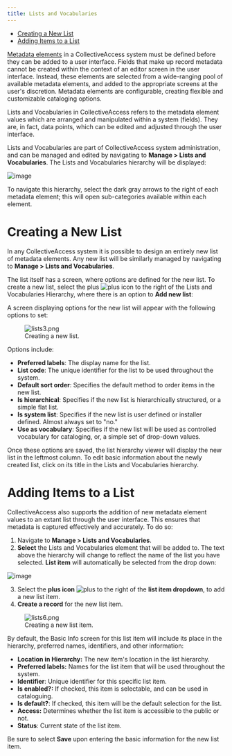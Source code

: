 ```yaml
---
title: Lists and Vocabularies
---
```


-   [Creating a New List](#creating-a-new-list)
-   [Adding Items to a List](#adding-items-to-a-list)

[Metadata
elements](providence/user/dataModelling/metadata.html?highlight=metadata+elements)
in a CollectiveAccess system must be defined before they can be added to
a user interface. Fields that make up record metadata cannot be created
within the context of an editor screen in the user interface. Instead,
these elements are selected from a wide-ranging pool of available
metadata elements, and added to the appropriate screens at the user's
discretion. Metadata elements are configurable, creating flexible and
customizable cataloging options.

Lists and Vocabularies in CollectiveAccess refers to the metadata
element values which are arranged and manipulated within a system
(fields). They are, in fact, data points, which can be edited and
adjusted through the user interface.

Lists and Vocabularies are part of CollectiveAccess system
administration, and can be managed and edited by navigating to **Manage
\> Lists and Vocabularies**. The Lists and Vocabularies hierarchy will
be displayed:

![image](/providence/img/lists1.png)

To navigate this hierarchy, select the dark gray arrows to the right of
each metadata element; this will open sub-categories available within
each element.

# Creating a New List

In any CollectiveAccess system it is possible to design an entirely new
list of metadata elements. Any new list will be similarly managed by
navigating to **Manage \> Lists and Vocabularies**.

The list itself has a screen, where options are defined for the new
list. To create a new list, select the plus ![plus](/providence/img/lists2.png) icon to
the right of the Lists and Vocabularies Hierarchy, where there is an
option to **Add new list**:

A screen displaying options for the new list will appear with the
following options to set:

<figure class="align-center">
<img src="lists3.png" alt="lists3.png" />
<figcaption>Creating a new list.</figcaption>
</figure>

Options include:

-   **Preferred labels**: The display name for the list.
-   **List code**: The unique identifier for the list to be used
    throughout the system.
-   **Default sort order**: Specifies the default method to order items
    in the new list.
-   **Is hierarchical**: Specifies if the new list is hierarchically
    structured, or a simple flat list.
-   **Is system list**: Specifies if the new list is user defined or
    installer defined. Almost always set to "no."
-   **Use as vocabulary**: Specifies if the new list will be used as
    controlled vocabulary for cataloging, or, a simple set of drop-down
    values.

Once these options are saved, the list hierarchy viewer will display the
new list in the leftmost column. To edit basic information about the
newly created list, click on its title in the Lists and Vocabularies
hierarchy.

# Adding Items to a List

CollectiveAccess also supports the addition of new metadata element
values to an extant list through the user interface. This ensures that
metadata is captured effectively and accurately. To do so:

1.  Navigate to **Manage \> Lists and Vocabularies**.
2.  **Select** the Lists and Vocabularies element that will be added to.
    The text above the hierarchy will change to reflect the name of the
    list you have selected. **List item** will automatically be selected
    from the drop down:

![image](/providence/img/lists4.png)

3.  Select the **plus icon** ![plus](/providence/img/lists2.png) to the right of the
    **list item dropdown**, to add a new list item.
4.  **Create a record** for the new list item.

<figure class="align-center">
<img src="lists6.png" alt="lists6.png" />
<figcaption>Creating a new list item.</figcaption>
</figure>

By default, the Basic Info screen for this list item will include its
place in the hierarchy, preferred names, identifiers, and other
information:

-   **Location in Hierarchy:** The new item\'s location in the list
    hierarchy.
-   **Preferred labels:** Names for the list item that will be used
    throughout the system.
-   **Identifier**: Unique identifier for this specific list item.
-   **Is enabled?:** If checked, this item is selectable, and can be
    used in cataloguing.
-   **Is default?**: If checked, this item will be the default selection
    for the list.
-   **Access:** Determines whether the list item is accessible to the
    public or not.
-   **Status**: Current state of the list item.

Be sure to select **Save** upon entering the basic information for the
new list item.
